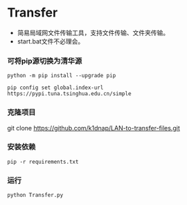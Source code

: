 # Transfer
*  简易局域网文件传输工具，支持文件传输、文件夹传输。
*  start.bat文件不必理会。

### 可将pip源切换为清华源
`python -m pip install --upgrade pip`

`pip config set global.index-url https://pypi.tuna.tsinghua.edu.cn/simple`

### 克隆项目
git clone https://github.com/k1dnap/LAN-to-transfer-files.git

### 安装依赖
`pip -r requirements.txt`

### 运行
`python Transfer.py`